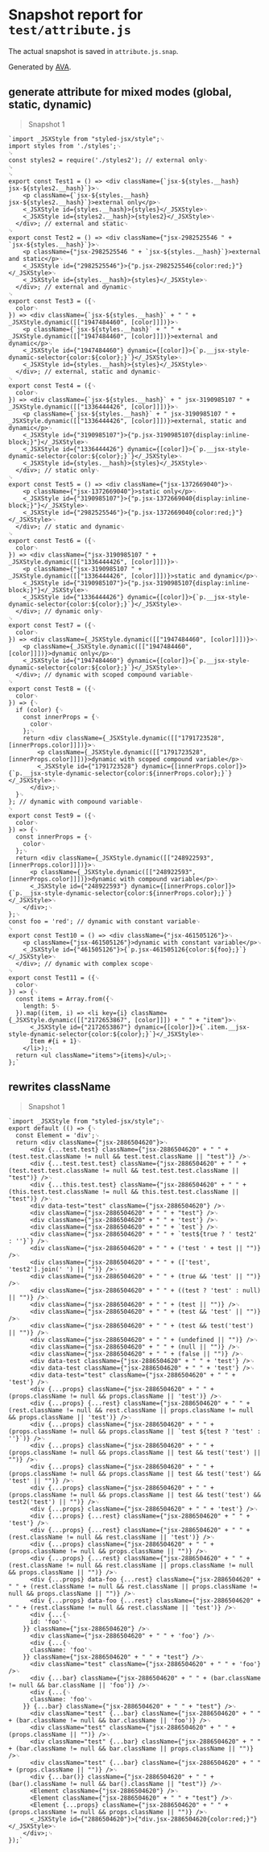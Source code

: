 # Snapshot report for `test/attribute.js`

The actual snapshot is saved in `attribute.js.snap`.

Generated by [AVA](https://ava.li).

## generate attribute for mixed modes (global, static, dynamic)

> Snapshot 1

    `import _JSXStyle from "styled-jsx/style";␊
    import styles from './styles';␊
    ␊
    const styles2 = require('./styles2'); // external only␊
    ␊
    ␊
    export const Test1 = () => <div className={`jsx-${styles.__hash} jsx-${styles2.__hash}`}>␊
        <p className={`jsx-${styles.__hash} jsx-${styles2.__hash}`}>external only</p>␊
        <_JSXStyle id={styles.__hash}>{styles}</_JSXStyle>␊
        <_JSXStyle id={styles2.__hash}>{styles2}</_JSXStyle>␊
      </div>; // external and static␊
    ␊
    export const Test2 = () => <div className={"jsx-2982525546 " + `jsx-${styles.__hash}`}>␊
        <p className={"jsx-2982525546 " + `jsx-${styles.__hash}`}>external and static</p>␊
        <_JSXStyle id={"2982525546"}>{"p.jsx-2982525546{color:red;}"}</_JSXStyle>␊
        <_JSXStyle id={styles.__hash}>{styles}</_JSXStyle>␊
      </div>; // external and dynamic␊
    ␊
    export const Test3 = ({␊
      color␊
    }) => <div className={`jsx-${styles.__hash}` + " " + _JSXStyle.dynamic([["1947484460", [color]]])}>␊
        <p className={`jsx-${styles.__hash}` + " " + _JSXStyle.dynamic([["1947484460", [color]]])}>external and dynamic</p>␊
        <_JSXStyle id={"1947484460"} dynamic={[color]}>{`p.__jsx-style-dynamic-selector{color:${color};}`}</_JSXStyle>␊
        <_JSXStyle id={styles.__hash}>{styles}</_JSXStyle>␊
      </div>; // external, static and dynamic␊
    ␊
    export const Test4 = ({␊
      color␊
    }) => <div className={`jsx-${styles.__hash}` + " jsx-3190985107 " + _JSXStyle.dynamic([["1336444426", [color]]])}>␊
        <p className={`jsx-${styles.__hash}` + " jsx-3190985107 " + _JSXStyle.dynamic([["1336444426", [color]]])}>external, static and dynamic</p>␊
        <_JSXStyle id={"3190985107"}>{"p.jsx-3190985107{display:inline-block;}"}</_JSXStyle>␊
        <_JSXStyle id={"1336444426"} dynamic={[color]}>{`p.__jsx-style-dynamic-selector{color:${color};}`}</_JSXStyle>␊
        <_JSXStyle id={styles.__hash}>{styles}</_JSXStyle>␊
      </div>; // static only␊
    ␊
    export const Test5 = () => <div className={"jsx-1372669040"}>␊
        <p className={"jsx-1372669040"}>static only</p>␊
        <_JSXStyle id={"3190985107"}>{"p.jsx-1372669040{display:inline-block;}"}</_JSXStyle>␊
        <_JSXStyle id={"2982525546"}>{"p.jsx-1372669040{color:red;}"}</_JSXStyle>␊
      </div>; // static and dynamic␊
    ␊
    export const Test6 = ({␊
      color␊
    }) => <div className={"jsx-3190985107 " + _JSXStyle.dynamic([["1336444426", [color]]])}>␊
        <p className={"jsx-3190985107 " + _JSXStyle.dynamic([["1336444426", [color]]])}>static and dynamic</p>␊
        <_JSXStyle id={"3190985107"}>{"p.jsx-3190985107{display:inline-block;}"}</_JSXStyle>␊
        <_JSXStyle id={"1336444426"} dynamic={[color]}>{`p.__jsx-style-dynamic-selector{color:${color};}`}</_JSXStyle>␊
      </div>; // dynamic only␊
    ␊
    export const Test7 = ({␊
      color␊
    }) => <div className={_JSXStyle.dynamic([["1947484460", [color]]])}>␊
        <p className={_JSXStyle.dynamic([["1947484460", [color]]])}>dynamic only</p>␊
        <_JSXStyle id={"1947484460"} dynamic={[color]}>{`p.__jsx-style-dynamic-selector{color:${color};}`}</_JSXStyle>␊
      </div>; // dynamic with scoped compound variable␊
    ␊
    export const Test8 = ({␊
      color␊
    }) => {␊
      if (color) {␊
        const innerProps = {␊
          color␊
        };␊
        return <div className={_JSXStyle.dynamic([["1791723528", [innerProps.color]]])}>␊
            <p className={_JSXStyle.dynamic([["1791723528", [innerProps.color]]])}>dynamic with scoped compound variable</p>␊
            <_JSXStyle id={"1791723528"} dynamic={[innerProps.color]}>{`p.__jsx-style-dynamic-selector{color:${innerProps.color};}`}</_JSXStyle>␊
          </div>;␊
      }␊
    }; // dynamic with compound variable␊
    ␊
    export const Test9 = ({␊
      color␊
    }) => {␊
      const innerProps = {␊
        color␊
      };␊
      return <div className={_JSXStyle.dynamic([["248922593", [innerProps.color]]])}>␊
          <p className={_JSXStyle.dynamic([["248922593", [innerProps.color]]])}>dynamic with compound variable</p>␊
          <_JSXStyle id={"248922593"} dynamic={[innerProps.color]}>{`p.__jsx-style-dynamic-selector{color:${innerProps.color};}`}</_JSXStyle>␊
        </div>;␊
    };␊
    const foo = 'red'; // dynamic with constant variable␊
    ␊
    export const Test10 = () => <div className={"jsx-461505126"}>␊
        <p className={"jsx-461505126"}>dynamic with constant variable</p>␊
        <_JSXStyle id={"461505126"}>{`p.jsx-461505126{color:${foo};}`}</_JSXStyle>␊
      </div>; // dynamic with complex scope␊
    ␊
    export const Test11 = ({␊
      color␊
    }) => {␊
      const items = Array.from({␊
        length: 5␊
      }).map((item, i) => <li key={i} className={_JSXStyle.dynamic([["2172653867", [color]]]) + " " + "item"}>␊
          <_JSXStyle id={"2172653867"} dynamic={[color]}>{`.item.__jsx-style-dynamic-selector{color:${color};}`}</_JSXStyle>␊
          Item #{i + 1}␊
        </li>);␊
      return <ul className="items">{items}</ul>;␊
    };`

## rewrites className

> Snapshot 1

    `import _JSXStyle from "styled-jsx/style";␊
    export default (() => {␊
      const Element = 'div';␊
      return <div className={"jsx-2886504620"}>␊
          <div {...test.test} className={"jsx-2886504620" + " " + (test.test.className != null && test.test.className || "test")} />␊
          <div {...test.test.test} className={"jsx-2886504620" + " " + (test.test.test.className != null && test.test.test.className || "test")} />␊
          <div {...this.test.test} className={"jsx-2886504620" + " " + (this.test.test.className != null && this.test.test.className || "test")} />␊
          <div data-test="test" className={"jsx-2886504620"} />␊
          <div className={"jsx-2886504620" + " " + "test"} />␊
          <div className={"jsx-2886504620" + " " + 'test'} />␊
          <div className={"jsx-2886504620" + " " + `test`} />␊
          <div className={"jsx-2886504620" + " " + `test${true ? ' test2' : ''}`} />␊
          <div className={"jsx-2886504620" + " " + ('test ' + test || "")} />␊
          <div className={"jsx-2886504620" + " " + (['test', 'test2'].join(' ') || "")} />␊
          <div className={"jsx-2886504620" + " " + (true && 'test' || "")} />␊
          <div className={"jsx-2886504620" + " " + ((test ? 'test' : null) || "")} />␊
          <div className={"jsx-2886504620" + " " + (test || "")} />␊
          <div className={"jsx-2886504620" + " " + (test && 'test' || "")} />␊
          <div className={"jsx-2886504620" + " " + (test && test('test') || "")} />␊
          <div className={"jsx-2886504620" + " " + (undefined || "")} />␊
          <div className={"jsx-2886504620" + " " + (null || "")} />␊
          <div className={"jsx-2886504620" + " " + (false || "")} />␊
          <div data-test className={"jsx-2886504620" + " " + 'test'} />␊
          <div data-test className={"jsx-2886504620" + " " + 'test'} />␊
          <div data-test="test" className={"jsx-2886504620" + " " + 'test'} />␊
          <div {...props} className={"jsx-2886504620" + " " + (props.className != null && props.className || 'test')} />␊
          <div {...props} {...rest} className={"jsx-2886504620" + " " + (rest.className != null && rest.className || props.className != null && props.className || 'test')} />␊
          <div {...props} className={"jsx-2886504620" + " " + (props.className != null && props.className || `test ${test ? 'test' : ''}`)} />␊
          <div {...props} className={"jsx-2886504620" + " " + (props.className != null && props.className || test && test('test') || "")} />␊
          <div {...props} className={"jsx-2886504620" + " " + (props.className != null && props.className || test && test('test') && 'test' || "")} />␊
          <div {...props} className={"jsx-2886504620" + " " + (props.className != null && props.className || test && test('test') && test2('test') || "")} />␊
          <div {...props} className={"jsx-2886504620" + " " + 'test'} />␊
          <div {...props} {...rest} className={"jsx-2886504620" + " " + 'test'} />␊
          <div {...props} {...rest} className={"jsx-2886504620" + " " + (rest.className != null && rest.className || 'test')} />␊
          <div {...props} className={"jsx-2886504620" + " " + (props.className != null && props.className || "")} />␊
          <div {...props} {...rest} className={"jsx-2886504620" + " " + (rest.className != null && rest.className || props.className != null && props.className || "")} />␊
          <div {...props} data-foo {...rest} className={"jsx-2886504620" + " " + (rest.className != null && rest.className || props.className != null && props.className || "")} />␊
          <div {...props} data-foo {...rest} className={"jsx-2886504620" + " " + (rest.className != null && rest.className || 'test')} />␊
          <div {...{␊
          id: 'foo'␊
        }} className={"jsx-2886504620"} />␊
          <div className={"jsx-2886504620" + " " + 'foo'} />␊
          <div {...{␊
          className: 'foo'␊
        }} className={"jsx-2886504620" + " " + "test"} />␊
          <div className="test" className={"jsx-2886504620" + " " + 'foo'} />␊
          <div {...bar} className={"jsx-2886504620" + " " + (bar.className != null && bar.className || 'foo')} />␊
          <div {...{␊
          className: 'foo'␊
        }} {...bar} className={"jsx-2886504620" + " " + "test"} />␊
          <div className="test" {...bar} className={"jsx-2886504620" + " " + (bar.className != null && bar.className || 'foo')} />␊
          <div className="test" className={"jsx-2886504620" + " " + (props.className || "")} />␊
          <div className="test" {...bar} className={"jsx-2886504620" + " " + (bar.className != null && bar.className || props.className || "")} />␊
          <div className="test" {...bar} className={"jsx-2886504620" + " " + (props.className || "")} />␊
          <div {...bar()} className={"jsx-2886504620" + " " + (bar().className != null && bar().className || "test")} />␊
          <Element className={"jsx-2886504620"} />␊
          <Element className={"jsx-2886504620" + " " + "test"} />␊
          <Element {...props} className={"jsx-2886504620" + " " + (props.className != null && props.className || "")} />␊
          <_JSXStyle id={"2886504620"}>{"div.jsx-2886504620{color:red;}"}</_JSXStyle>␊
        </div>;␊
    });`
